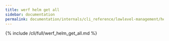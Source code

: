 ```yaml
---
title: werf helm get all
sidebar: documentation
permalink: documentation/internals/cli_reference/lowlevel-management/helm/get/all.html
---
```


{% include /cli/full/werf_helm_get_all.md %}

